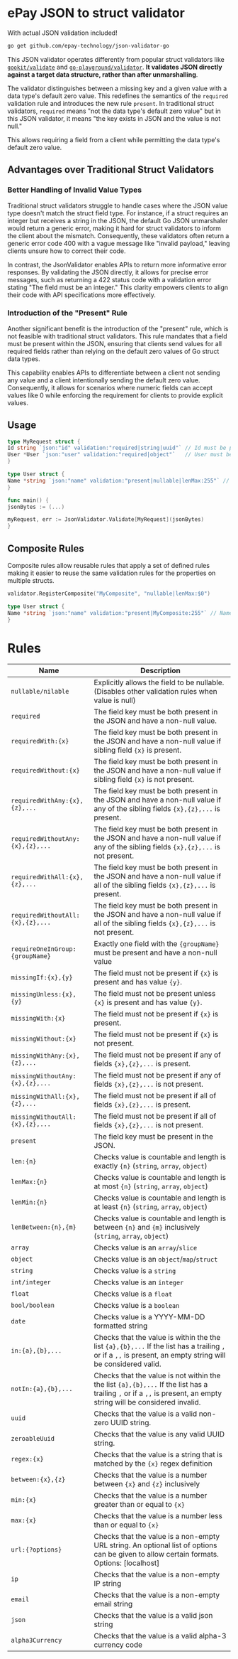 # ePay JSON to struct validator

With actual JSON validation included!

```bash
go get github.com/epay-technology/json-validator-go
```

This JSON validator operates differently from popular struct validators like [
`gookit/validate`](https://github.com/gookit/validate) and [
`go-playground/validator`](https://github.com/go-playground/validator).
**It validates JSON directly against a target data structure, rather than after unmarshalling**.

The validator distinguishes between a missing key and a given value with a data type's default zero value.
This redefines the semantics of the `required` validation rule and introduces the new rule `present`.
In traditional struct validators, `required` means "not the data type's default zero value"
but in this JSON validator, it means "the key exists in JSON and the value is not null."

This allows requiring a field from a client while permitting the data type's default zero value.

## Advantages over Traditional Struct Validators

### Better Handling of Invalid Value Types

Traditional struct validators struggle to handle cases where the JSON value type doesn't match the struct field type.
For instance, if a struct requires an integer but receives a string in the JSON, the default Go JSON unmarshaler would
return a generic error, making it hard for struct validators to inform the client about the mismatch.
Consequently, these validators often return a generic error code 400 with a vague message like "invalid payload,"
leaving clients unsure how to correct their code.

In contrast, the JsonValidator enables APIs to return more informative error responses.
By validating the JSON directly, it allows for precise error messages, such as returning a 422 status code with a
validation error stating "The field must be an integer."
This clarity empowers clients to align their code with API specifications more effectively.

### Introduction of the "Present" Rule

Another significant benefit is the introduction of the "present" rule, which is not feasible with traditional struct
validators.
This rule mandates that a field must be present within the JSON, ensuring that clients send values for all required
fields rather than relying on the default zero values of Go struct data types.

This capability enables APIs to differentiate between a client not sending any value and a client intentionally sending
the default zero value.
Consequently, it allows for scenarios where numeric fields can accept values like 0 while enforcing the requirement for
clients to provide explicit values.

## Usage

```go
type MyRequest struct {
Id string `json:"id" validation:"required|string|uuid"` // Id must be present with non-null uuid string
User *User `json:"user" validation:"required|object"`   // User must be present with non-null object value
}

type User struct {
Name *string `json:"name" validation:"present|nullable|lenMax:255"` // Name must be present, but can be null or a string with a maximum length of 255 chars
}

func main() {
jsonBytes := (...)

myRequest, err := JsonValidator.Validate[MyRequest](jsonBytes)
}
```

## Composite Rules

Composite rules allow reusable rules that apply a set of defined rules making it easier to reuse the same validation rules for the properties on multiple structs.

```go
validator.RegisterComposite("MyComposite", "nullable|lenMax:$0")

type User struct {
Name *string `json:"name" validation:"present|MyComposite:255"` // Name must be present, but can be null or a string with a maximum length of 255 chars
}
```

# Rules

| Name                             | Description                                                                                                                                                        |
|----------------------------------|--------------------------------------------------------------------------------------------------------------------------------------------------------------------|
| `nullable/nilable`               | Explicitly allows the field to be nullable. <br/>(Disables other validation rules when value is null)                                                              |
| `required`                       | The field key must be both present in the JSON and have a non-null value.                                                                                          |
| `requiredWith:{x}`               | The field key must be both present in the JSON and have a non-null value if sibling field `{x}` is present.                                                        |
| `requiredWithout:{x}`            | The field key must be both present in the JSON and have a non-null value if sibling field `{x}` is not present.                                                    |
| `requiredWithAny:{x},{z},...`    | The field key must be both present in the JSON and have a non-null value if any of the sibling fields `{x},{z},...` is present.                                    |
| `requiredWithoutAny:{x},{z},...` | The field key must be both present in the JSON and have a non-null value if any of the sibling fields `{x},{z},...` is not present.                                |
| `requiredWithAll:{x},{z},...`    | The field key must be both present in the JSON and have a non-null value if all of the sibling fields `{x},{z},...` is present.                                    |
| `requiredWithoutAll:{x},{z},...` | The field key must be both present in the JSON and have a non-null value if all of the sibling fields `{x},{z},...` is not present.                                |
| `requireOneInGroup:{groupName}`  | Exactly one field with the `{groupName}` must be present and have a non-null value                                                                                 |
| `missingIf:{x},{y}`              | The field must not be present if `{x}` is present and has value `{y}`.                                                                                             |
| `missingUnless:{x},{y}`          | The field must not be present unless `{x}` is present and has value `{y}`.                                                                                         |
| `missingWith:{x}`                | The field must not be present if `{x}` is present.                                                                                                                 |
| `missingWithout:{x}`             | The field must not be present if `{x}` is not present.                                                                                                             |
| `missingWithAny:{x},{z},...`     | The field must not be present if any of fields `{x},{z},...` is present.                                                                                           |
| `missingWithoutAny:{x},{z},...`  | The field must not be present if any of fields `{x},{z},...` is not present.                                                                                       |
| `missingWithAll:{x},{z},...`     | The field must not be present if all of fields `{x},{z},...` is present.                                                                                           |
| `missingWithoutAll:{x},{z},...`  | The field must not be present if all of fields `{x},{z},...` is not present.                                                                                       |
| `present`                        | The field key must be present in the JSON.                                                                                                                         |
| `len:{n}`                        | Checks value is countable and length is exactly `{n}` (`string`, `array`, `object`)                                                                                |
| `lenMax:{n}`                     | Checks value is countable and length is at most `{n}` (`string`, `array`, `object`)                                                                                |
| `lenMin:{n}`                     | Checks value is countable and length is at least `{n}` (`string`, `array`, `object`)                                                                               |
| `lenBetween:{n},{m}`             | Checks value is countable and length is between `{n}` and `{m}` inclusively (`string`, `array`, `object`)                                                          |
| `array`                          | Checks value is an `array`/`slice`                                                                                                                                 |
| `object`                         | Checks value is an `object`/`map`/`struct`                                                                                                                         |
| `string`                         | Checks value is a `string`                                                                                                                                         |
| `int/integer`                    | Checks value is an `integer`                                                                                                                                       |
| `float`                          | Checks value is a `float`                                                                                                                                          |
| `bool/boolean`                   | Checks value is a `boolean`                                                                                                                                        |
| `date`                           | Checks value is a YYYY-MM-DD formatted string                                                                                                                      |
| `in:{a},{b},...`                 | Checks that the value is within the the list `{a},{b},...` If the list has a trailing `,` or if a `,,` is present, an empty string will be considered valid.       |
| `notIn:{a},{b},...`              | Checks that the value is not within the the list `{a},{b},...` If the list has a trailing `,` or if a `,,` is present, an empty string will be considered invalid. |
| `uuid`                           | Checks that the value is a valid non-zero UUID string.                                                                                                             |
| `zeroableUuid`                   | Checks that the value is any valid UUID string.                                                                                                                    |
| `regex:{x}`                      | Checks that the value is a string that is matched by the `{x}` regex definition                                                                                    |
| `between:{x},{z}`                | Checks that the value is a number between `{x}` and `{z}` inclusively                                                                                              |
| `min:{x}`                        | Checks that the value is a number greater than or equal to `{x}`                                                                                                   |
| `max:{x}`                        | Checks that the value is a number less than or equal to `{x}`                                                                                                      |
| `url:{?options}`                 | Checks that the value is a non-empty URL string. An optional list of options can be given to allow certain formats. Options: [localhost]                           |
| `ip`                             | Checks that the value is a non-empty IP string                                                                                                                     |
| `email`                          | Checks that the value is a non-empty email string                                                                                                                  |
| `json`                           | Checks that the value is a valid json string                                                                                                                       |
| `alpha3Currency`                 | Checks that the value is a valid alpha-3 currency code                                                                                                             |
